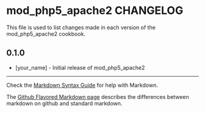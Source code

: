 # mod_php5_apache2 CHANGELOG

This file is used to list changes made in each version of the mod_php5_apache2 cookbook.

## 0.1.0
- [your_name] - Initial release of mod_php5_apache2

- - -
Check the [Markdown Syntax Guide](http://daringfireball.net/projects/markdown/syntax) for help with Markdown.

The [Github Flavored Markdown page](http://github.github.com/github-flavored-markdown/) describes the differences between markdown on github and standard markdown.
